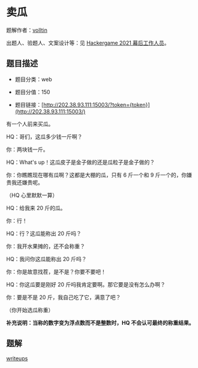 # 卖瓜

题解作者：[volltin](https://github.com/volltin)

出题人、验题人、文案设计等：见 [Hackergame 2021 幕后工作人员](../../credits.pdf)。

## 题目描述

- 题目分类：web

- 题目分值：150

- 题目链接：[http://202.38.93.111:15003/?token={token}](http://202.38.93.111:15003/)

有一个人前来买瓜。

HQ：哥们，这瓜多少钱一斤啊？

你：两块钱一斤。

HQ：What's up！这瓜皮子是金子做的还是瓜粒子是金子做的？

你：你瞧瞧现在哪有瓜啊？这都是大棚的瓜，只有 6 斤一个和 9 斤一个的，你嫌贵我还嫌贵呢。

（HQ 心里默默一算）

HQ：给我来 20 斤的瓜。

你：行！

HQ：行？这瓜能称出 20 斤吗？

你：我开水果摊的，还不会称重？

HQ：我问你这瓜能称出 20 斤吗？

你：你是故意找茬，是不是？你要不要吧！

HQ：你这瓜要是刚好 20 斤吗我肯定要啊。那它要是没有怎么办啊？

你：要是不是 20 斤，我自己吃了它，满意了吧？

（你开始选瓜称重）

**补充说明：当称的数字变为浮点数而不是整数时，HQ 不会认可最终的称重结果。**


## 题解

[writeups](writeups.md)

